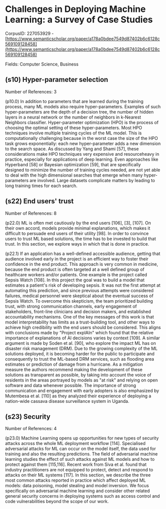 # Challenges in Deploying Machine Learning: a Survey of Case Studies

CorpusID: 227053929 - [https://www.semanticscholar.org/paper/a178a0bdee7549d87402b6c6128c569109128458](https://www.semanticscholar.org/paper/a178a0bdee7549d87402b6c6128c569109128458)

Fields: Computer Science, Business

## (s10) Hyper-parameter selection
Number of References: 3

(p10.0) In addition to parameters that are learned during the training process, many ML models also require hyper-parameters. Examples of such hyper-parameters are the depth of a decision tree, the number of hidden layers in a neural network or the number of neighbors in k-Nearest Neighbors classifier. Hyper-parameter optimization (HPO) is the process of choosing the optimal setting of these hyper-parameters. Most HPO techniques involve multiple training cycles of the ML model. This is computationally challenging because in the worst case the size of the HPO task grows exponentially: each new hyper-parameter adds a new dimension to the search space. As discussed by Yang and Shami [57], these considerations make HPO techniques very expensive and resourceheavy in practice, especially for applications of deep learning. Even approaches like Hyperband [58] or Bayesian optimization [59], that are specifically designed to minimize the number of training cycles needed, are not yet able to deal with the high dimensional searches that emerge when many hyper-parameters are involved. Large datasets complicate matters by leading to long training times for each search.
## (s22) End users' trust
Number of References: 8

(p22.0) ML is often met cautiously by the end users [106], [3], [107]. On their own accord, models provide minimal explanations, which makes it difficult to persuade end users of their utility [98]. In order to convince users to trust ML based solutions, the time has to be invested to build that trust. In this section, we explore ways in which that is done in practice.

(p22.1) If an application has a well-defined accessible audience, getting that audience involved early in the project is an efficient way to foster their confidence in the end product. This approach is very common in medicine, because the end product is often targeted at a well defined group of healthcare workers and/or patients. One example is the project called Sepsis Watch [108]. In this project the goal was to build a model that estimates a patient's risk of developing sepsis. It was not the first attempt at automating this prediction, and since previous attempts were considered failures, medical personnel were skeptical about the eventual success of Sepsis Watch. To overcome this skepticism, the team prioritized building trust, with strong communication channels, early engagement of stakeholders, front-line clinicians and decision makers, and established accountability mechanisms. One of the key messages of this work is that model interpretability has limits as a trust-building tool, and other ways to achieve high credibility with the end users should be considered. This aligns with conclusions made by "Project explAIn" which found that the relative importance of explanations of AI decisions varies by context [109]. A similar argument is made by Soden et al. [90], who explore the impact ML has on disaster risk management (DRM). Due to the growing complexity of the ML solutions deployed, it is becoming harder for the public to participate and consequently to trust the ML-based DRM services, such as flooding area estimates or prediction of damage from a hurricane. As a mitigation measure the authors recommend making the development of these solutions as transparent as possible, by taking into account the voice of residents in the areas portrayed by models as "at risk" and relying on open software and data whenever possible. The importance of strong communication and engagement with early adopters is also emphasized by Mutembesa et al. [110] as they analyzed their experience of deploying a nation-wide cassava disease surveillance system in Uganda.
## (s23) Security
Number of References: 4

(p23.0) Machine Learning opens up opportunities for new types of security attacks across the whole ML deployment workflow [114]. Specialised adversarial attacks for ML can occur on the model itself, the data used for training and also the resulting predictions. The field of adversarial machine learning studies the effect of such attacks against ML models and how to protect against them [115,116]. Recent work from Siva et al. found that industry practitioners are not equipped to protect, detect and respond to attacks on their ML systems [117]. In this section, we describe the three most common attacks reported in practice which affect deployed ML models: data poisoning, model stealing and model inversion. We focus specifically on adversarial machine learning and consider other related general security concerns in deploying systems such as access control and code vulnerabilities beyond the scope of our work.
